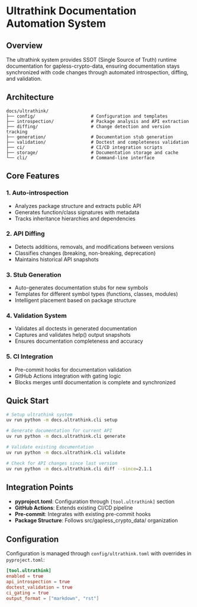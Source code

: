 # Ultrathink Documentation Automation System

## Overview

The ultrathink system provides SSOT (Single Source of Truth) runtime documentation for gapless-crypto-data, ensuring documentation stays synchronized with code changes through automated introspection, diffing, and validation.

## Architecture

```
docs/ultrathink/
├── config/                     # Configuration and templates
├── introspection/              # Package analysis and API extraction
├── diffing/                    # Change detection and version tracking
├── generation/                 # Documentation stub generation
├── validation/                 # Doctest and completeness validation
├── ci/                         # CI/CD integration scripts
├── storage/                    # Documentation storage and cache
└── cli/                        # Command-line interface
```

## Core Features

### 1. **Auto-introspection**
- Analyzes package structure and extracts public API
- Generates function/class signatures with metadata
- Tracks inheritance hierarchies and dependencies

### 2. **API Diffing**
- Detects additions, removals, and modifications between versions
- Classifies changes (breaking, non-breaking, deprecation)
- Maintains historical API snapshots

### 3. **Stub Generation**
- Auto-generates documentation stubs for new symbols
- Templates for different symbol types (functions, classes, modules)
- Intelligent placement based on package structure

### 4. **Validation System**
- Validates all doctests in generated documentation
- Captures and validates help() output snapshots
- Ensures documentation completeness and accuracy

### 5. **CI Integration**
- Pre-commit hooks for documentation validation
- GitHub Actions integration with gating logic
- Blocks merges until documentation is complete and synchronized

## Quick Start

```bash
# Setup ultrathink system
uv run python -m docs.ultrathink.cli setup

# Generate documentation for current API
uv run python -m docs.ultrathink.cli generate

# Validate existing documentation
uv run python -m docs.ultrathink.cli validate

# Check for API changes since last version
uv run python -m docs.ultrathink.cli diff --since=2.1.1
```

## Integration Points

- **pyproject.toml**: Configuration through `[tool.ultrathink]` section
- **GitHub Actions**: Extends existing CI/CD pipeline
- **Pre-commit**: Integrates with existing pre-commit hooks
- **Package Structure**: Follows src/gapless_crypto_data/ organization

## Configuration

Configuration is managed through `config/ultrathink.toml` with overrides in `pyproject.toml`:

```toml
[tool.ultrathink]
enabled = true
api_introspection = true
doctest_validation = true
ci_gating = true
output_format = ["markdown", "rst"]
```